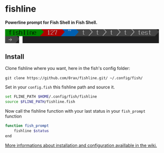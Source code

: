 fishline
========

**Powerline prompt for Fish Shell in Fish Shell.**

![fishline_preview](https://raw.githubusercontent.com/0rax/fishline/screenshots/prompt.png "Fishline Preview")

Install
-------
Clone fishline where you want, here in the fish's config folder:

`git clone https://github.com/0rax/fishline.git/ ~/.config/fish/`

Set in your `config.fish` this fishline path and source it.
```sh
set FLINE_PATH $HOME/.config/fish/fishline
source $FLINE_PATH/fishline.fish
```

Now call the fishline function with your last status in your `fish_prompt` function
```sh
function fish_prompt
    fishline $status
end
```

[More informations about installation and configuration availlable in the wiki.](https://github.com/0rax/fishline/wiki "Fishline Wiki")